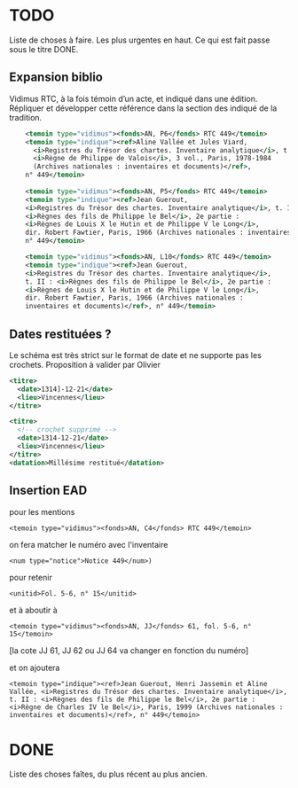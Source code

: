 # TODO

Liste de choses à faire. Les plus urgentes en haut. Ce qui est fait passe sous le titre DONE.




## Expansion biblio

Vidimus RTC, à la fois témoin d’un acte, et indiqué dans une édition. Répliquer et développer cette référence dans la section des indiqué de la tradition. 

```xml
    <temoin type="vidimus"><fonds>AN, P6</fonds> RTC 449</temoin>
    <temoin type="indique"><ref>Aline Vallée et Jules Viard, 
      <i>Registres du Trésor des chartes. Inventaire analytique</i>, t. III : 
      <i>Règne de Philippe de Valois</i>, 3 vol., Paris, 1978-1984 
      (Archives nationales : inventaires et documents)</ref>, 
    n° 449</temoin>
    
    <temoin type="vidimus"><fonds>AN, P5</fonds> RTC 449</temoin>
    <temoin type="indique"><ref>Jean Guerout, 
    <i>Registres du Trésor des chartes. Inventaire analytique</i>, t. II : 
    <i>Règnes des fils de Philippe le Bel</i>, 2e partie : 
    <i>Règnes de Louis X le Hutin et de Philippe V le Long</i>, 
    dir. Robert Fawtier, Paris, 1966 (Archives nationales : inventaires et documents)</ref>, 
    n° 449</temoin>

    <temoin type="vidimus"><fonds>AN, L10</fonds> RTC 449</temoin>
    <temoin type="indique"><ref>Jean Guerout, 
    <i>Registres du Trésor des chartes. Inventaire analytique</i>, 
    t. II : <i>Règnes des fils de Philippe le Bel</i>, 2e partie : 
    <i>Règnes de Louis X le Hutin et de Philippe V le Long</i>, 
    dir. Robert Fawtier, Paris, 1966 (Archives nationales : 
    inventaires et documents)</ref>, n° 449</temoin>
```

## Dates restituées ? 

Le schéma est très strict sur le format de date et ne supporte pas les crochets. Proposition à valider par Olivier

```xml
<titre>
  <date>1314]-12-21</date>
  <lieu>Vincennes</lieu>
</titre>

<titre>
  <!-- crochet supprimé -->
  <date>1314-12-21</date>
  <lieu>Vincennes</lieu>
</titre>
<datation>Millésime restitué</datation>

```

## Insertion EAD

pour les mentions

    <temoin type="vidimus"><fonds>AN, C4</fonds> RTC 449</temoin>

on fera matcher le numéro avec l'inventaire 

    <num type="notice">Notice 449</num>) 

pour retenir 

    <unitid>Fol. 5-6, n° 15</unitid> 

et à aboutir à 

    <temoin type="vidimus"><fonds>AN, JJ</fonds> 61, fol. 5-6, n° 15</temoin> 
    
[la cote JJ 61, JJ 62 ou JJ 64 va changer en fonction du numéro]

et on ajoutera

    <temoin type="indique"><ref>Jean Guerout, Henri Jassemin et Aline Vallée, <i>Registres du Trésor des chartes. Inventaire analytique</i>, t. II : <i>Règnes des fils de Philippe le Bel</i>, 2e partie : <i>Règne de Charles IV le Bel</i>, Paris, 1999 (Archives nationales : inventaires et documents)</ref>, n° 449</temoin>



# DONE

Liste des choses faîtes, du plus récent au plus ancien.
